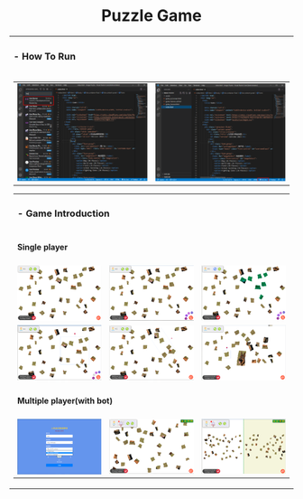<h1 align="center">Puzzle Game</h1>

<div>


  <table>
    <tr>
      <td colspan="3"><h3> - How To Run</h3></td>
    </tr>
    <tr>
      <td colspan="3">
        <table>
          <td><img src="./assets/img/readme/install_1.png"></td>
          <td><img src="./assets/img/readme/install_2.png"></td>
        <table>
      </td>
    </tr>
    <tr>
      <td colspan="3"><h3> - Game Introduction</h3></td>
    </tr>
    <tr>
      <td colspan="3"><h4> Single player </h4></td>
    </tr>
    <tr>
      <td><img src="./assets/img/readme/game_1.png"></td>
      <td><img src="./assets/img/readme/game_2.png"></td>
      <td><img src="./assets/img/readme/game_3.png"></td>
    </tr>
    <tr>    
      <td><img src="./assets/img/readme/game_4.png"></td>
      <td><img src="./assets/img/readme/game_5.png"></td>
      <td><img src="./assets/img/readme/game_6.png"></td>
    </tr>
    <tr>
      <td colspan="6"><h4> Multiple player(with bot) </h4></td>
    </tr>
    <tr>
      <td><img src="./assets/img/readme/game_7.png"></td>
      <td><img src="./assets/img/readme/game_8.png"></td> 
      <td><img src="./assets/img/readme/game_9.png"></td> 
    </tr>
  </table>
</div>